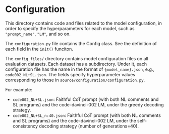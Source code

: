 # Configuration

This directory contains code and files related to the model configuration, in order to specify the hyperparameters for each model, such as `"prompt_name"`, `"LM"`, and so on. 

The `configuration.py` file contains the Config class. See the definition of each field in the `init()` funciton.

The `config_files/` directory contains model configuration files on all evaluation datasets. Each dataset has a subdirectory. Under it, each configuration file has the name in the format of `{model_name}.json`, e.g., `code002_NL+SL.json`. 
The fields specify hyperparameter values corresponding to those in `source/configuration/configuration.py`.

For example:
- `code002_NL+SL.json`: Faithful CoT prompt (with both NL comments and SL programs) and the code-davinci-002 LM, under the greedy decoding strategy.
- `code002_NL+SL_n:40.json`: Faithful CoT prompt (with both NL comments and SL programs) and the code-davinci-002 LM, under the self-consistency decoding strategy (number of generations=40).
